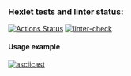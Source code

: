 ### Hexlet tests and linter status:

[![Actions Status](https://github.com/ntym08/frontend-project-lvl2/workflows/hexlet-check/badge.svg)](https://github.com/ntym08/frontend-project-lvl2/actions) [![linter-check](https://github.com/ntym08/frontend-project-lvl2/actions/workflows/linter-check.yml/badge.svg)](https://github.com/ntym08/frontend-project-lvl2/actions/workflows/linter-check.yml)

#### Usage example

[![asciicast](https://asciinema.org/a/437349.svg)](https://asciinema.org/a/437349)
